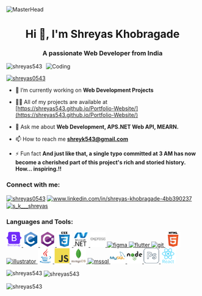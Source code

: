 ![MasterHead](https://imgs.search.brave.com/TfOTxZWZDyIjKPsl3N8NL7QIImtZCX3sYZqoLA2XD94/rs:fit:860:0:0:0/g:ce/aHR0cHM6Ly9jYW1v/LmdpdGh1YnVzZXJj/b250ZW50LmNvbS8w/NThkNGFhNTNiZmUy/MjJhMzgzNDkwMTIw/MjllMjRhMjI0YmI3/YTlhZDgyZTY0Mzlj/MDc3NGU3YzNhYmMy/NjhmLzY4NzQ3NDcw/M2EyZjJmNjkyZTY5/NmQ2Nzc1NzIyZTYz/NmY2ZDJmNjMzNzQ3/NmQ0MTRhNjYyZTcw/NmU2Nw)
<h1 align="center">Hi 👋, I'm Shreyas Khobragade</h1>
<h3 align="center">A passionate Web Developer from India</h3>
<img align="right" alt="Coding" width="400" src="https://imgs.search.brave.com/19ARwduANNCtcflJ4_9JkvBFumGkE-f2nA8Q77NA9Fs/rs:fit:860:0:0:0/g:ce/aHR0cHM6Ly9naWZk/Yi5jb20vaW1hZ2Vz/L2hpZ2gvYW5pbWF0/ZWQtY2hvY2stY29k/aW5nLWM3OGY2ZWxq/MzJzZm9pOHEuZ2lm.gif">


<p align="left"> <img src="https://komarev.com/ghpvc/?username=shreyas543&label=Profile%20views&color=0e75b6&style=flat" alt="shreyas543" /> </p>

<p align="left"> <a href="https://twitter.com/shreyas0543" target="blank"><img src="https://img.shields.io/twitter/follow/shreyas0543?logo=twitter&style=for-the-badge" alt="shreyas0543" /></a> </p>

- 🔭 I’m currently working on **Web Development Projects**

- 👨‍💻 All of my projects are available at [https://shreyas543.github.io/Portfolio-Website/](https://shreyas543.github.io/Portfolio-Website/)

- 💬 Ask me about **Web Development, APS.NET Web API, MEARN.**

- 📫 How to reach me **shreyk543@gmail.com**

- ⚡ Fun fact **And just like that, a single typo committed at 3 AM has now become a cherished part of this project's rich and storied history. How... inspiring.!!**

<h3 align="left">Connect with me:</h3>
<p align="left">
<a href="https://twitter.com/shreyas0543" target="blank"><img align="center" src="https://raw.githubusercontent.com/rahuldkjain/github-profile-readme-generator/master/src/images/icons/Social/twitter.svg" alt="shreyas0543" height="30" width="40" /></a>
<a href="https://linkedin.com/in/www.linkedin.com/in/shreyas-khobragade-4bb390237" target="blank"><img align="center" src="https://raw.githubusercontent.com/rahuldkjain/github-profile-readme-generator/master/src/images/icons/Social/linked-in-alt.svg" alt="www.linkedin.com/in/shreyas-khobragade-4bb390237" height="30" width="40" /></a>
<a href="https://instagram.com/s_k___shreyas" target="blank"><img align="center" src="https://raw.githubusercontent.com/rahuldkjain/github-profile-readme-generator/master/src/images/icons/Social/instagram.svg" alt="s_k___shreyas" height="30" width="40" /></a>
</p>

<h3 align="left">Languages and Tools:</h3>
<p align="left"> <a href="https://getbootstrap.com" target="_blank" rel="noreferrer"> <img src="https://raw.githubusercontent.com/devicons/devicon/master/icons/bootstrap/bootstrap-plain-wordmark.svg" alt="bootstrap" width="40" height="40"/> </a> <a href="https://www.cprogramming.com/" target="_blank" rel="noreferrer"> <img src="https://raw.githubusercontent.com/devicons/devicon/master/icons/c/c-original.svg" alt="c" width="40" height="40"/> </a> <a href="https://www.w3schools.com/cs/" target="_blank" rel="noreferrer"> <img src="https://raw.githubusercontent.com/devicons/devicon/master/icons/csharp/csharp-original.svg" alt="csharp" width="40" height="40"/> </a> <a href="https://www.w3schools.com/css/" target="_blank" rel="noreferrer"> <img src="https://raw.githubusercontent.com/devicons/devicon/master/icons/css3/css3-original-wordmark.svg" alt="css3" width="40" height="40"/> </a> <a href="https://dotnet.microsoft.com/" target="_blank" rel="noreferrer"> <img src="https://raw.githubusercontent.com/devicons/devicon/master/icons/dot-net/dot-net-original-wordmark.svg" alt="dotnet" width="40" height="40"/> </a> <a href="https://expressjs.com" target="_blank" rel="noreferrer"> <img src="https://raw.githubusercontent.com/devicons/devicon/master/icons/express/express-original-wordmark.svg" alt="express" width="40" height="40"/> </a> <a href="https://www.figma.com/" target="_blank" rel="noreferrer"> <img src="https://www.vectorlogo.zone/logos/figma/figma-icon.svg" alt="figma" width="40" height="40"/> </a> <a href="https://flutter.dev" target="_blank" rel="noreferrer"> <img src="https://www.vectorlogo.zone/logos/flutterio/flutterio-icon.svg" alt="flutter" width="40" height="40"/> </a> <a href="https://git-scm.com/" target="_blank" rel="noreferrer"> <img src="https://www.vectorlogo.zone/logos/git-scm/git-scm-icon.svg" alt="git" width="40" height="40"/> </a> <a href="https://www.w3.org/html/" target="_blank" rel="noreferrer"> <img src="https://raw.githubusercontent.com/devicons/devicon/master/icons/html5/html5-original-wordmark.svg" alt="html5" width="40" height="40"/> </a> <a href="https://www.adobe.com/in/products/illustrator.html" target="_blank" rel="noreferrer"> <img src="https://www.vectorlogo.zone/logos/adobe_illustrator/adobe_illustrator-icon.svg" alt="illustrator" width="40" height="40"/> </a> <a href="https://www.java.com" target="_blank" rel="noreferrer"> <img src="https://raw.githubusercontent.com/devicons/devicon/master/icons/java/java-original.svg" alt="java" width="40" height="40"/> </a> <a href="https://developer.mozilla.org/en-US/docs/Web/JavaScript" target="_blank" rel="noreferrer"> <img src="https://raw.githubusercontent.com/devicons/devicon/master/icons/javascript/javascript-original.svg" alt="javascript" width="40" height="40"/> </a> <a href="https://www.mongodb.com/" target="_blank" rel="noreferrer"> <img src="https://raw.githubusercontent.com/devicons/devicon/master/icons/mongodb/mongodb-original-wordmark.svg" alt="mongodb" width="40" height="40"/> </a> <a href="https://www.microsoft.com/en-us/sql-server" target="_blank" rel="noreferrer"> <img src="https://www.svgrepo.com/show/303229/microsoft-sql-server-logo.svg" alt="mssql" width="40" height="40"/> </a> <a href="https://www.mysql.com/" target="_blank" rel="noreferrer"> <img src="https://raw.githubusercontent.com/devicons/devicon/master/icons/mysql/mysql-original-wordmark.svg" alt="mysql" width="40" height="40"/> </a> <a href="https://nodejs.org" target="_blank" rel="noreferrer"> <img src="https://raw.githubusercontent.com/devicons/devicon/master/icons/nodejs/nodejs-original-wordmark.svg" alt="nodejs" width="40" height="40"/> </a> <a href="https://www.photoshop.com/en" target="_blank" rel="noreferrer"> <img src="https://raw.githubusercontent.com/devicons/devicon/master/icons/photoshop/photoshop-line.svg" alt="photoshop" width="40" height="40"/> </a> <a href="https://reactjs.org/" target="_blank" rel="noreferrer"> <img src="https://raw.githubusercontent.com/devicons/devicon/master/icons/react/react-original-wordmark.svg" alt="react" width="40" height="40"/> </a> </p>

<p><img align="left" src="https://github-readme-stats.vercel.app/api/top-langs?username=shreyas543&show_icons=true&locale=en&layout=compact" alt="shreyas543" /></p>

<p>&nbsp;<img align="center" src="https://github-readme-stats.vercel.app/api?username=shreyas543&show_icons=true&locale=en" alt="shreyas543" /></p>

<p><img align="center" src="https://github-readme-streak-stats.herokuapp.com/?user=shreyas543&" alt="shreyas543" /></p>
